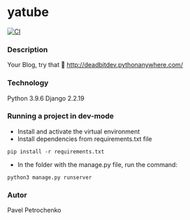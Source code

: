 # yatube
[![CI](https://github.com/deadbit-dev/yatube/actions/workflows/python-app.yml/badge.svg?branch=main)](https://github.com/deadbit-dev/yatube/actions/workflows/python-app.yml)
### Description
Your Blog, try that 👀 http://deadbitdev.pythonanywhere.com/
### Technology
Python 3.9.6
Django 2.2.19
### Running a project in dev-mode
- Install and activate the virtual environment
- Install dependencies from requirements.txt file
```
pip install -r requirements.txt
```
- In the folder with the manage.py file, run the command:
```
python3 manage.py runserver
```
### Autor
Pavel Petrochenko
